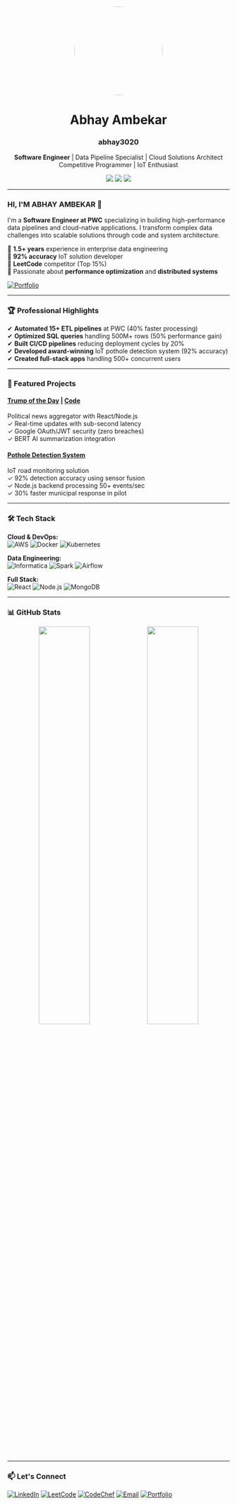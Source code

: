 <div align="center">
  <img src="https://github.com/Abhay3020.png" width="200" style="border-radius: 50%;"/>
  
  <h1>Abhay Ambekar</h1>
  <h3>abhay3020</h3>
  
  <p>
    <strong>Software Engineer</strong> | Data Pipeline Specialist | Cloud Solutions Architect
    <br>
    Competitive Programmer | IoT Enthusiast
  </p>
  
  <p>
    <img src="https://img.shields.io/badge/Dallas-FYFF?style=flat&logo=google-maps&logoColor=white">
    <img src="https://img.shields.io/badge/abhaysambekar@gmail.com-EA4335?style=flat&logo=gmail&logoColor=white">
    <img src="https://img.shields.io/badge/@Abhay3020-1DA1F2?style=flat&logo=twitter&logoColor=white">
  </p>
</div>

---

### HI, I'M ABHAY AMBEKAR 👋

I'm a **Software Engineer at PWC** specializing in building high-performance data pipelines and cloud-native applications. I transform complex data challenges into scalable solutions through code and system architecture.

🔹 **1.5+ years** experience in enterprise data engineering  
🔹 **92% accuracy** IoT solution developer  
🔹 **LeetCode** competitor (Top 15%)  
🔹 Passionate about **performance optimization** and **distributed systems**

[![Portfolio](https://img.shields.io/badge/Explore_My_Portfolio-000000?style=for-the-badge&logo=firefox&logoColor=white)](https://incandescent-truffle-45daef.netlify.app/)

---

### 🏆 Professional Highlights

✔ **Automated 15+ ETL pipelines** at PWC (40% faster processing)  
✔ **Optimized SQL queries** handling 500M+ rows (50% performance gain)  
✔ **Built CI/CD pipelines** reducing deployment cycles by 20%  
✔ **Developed award-winning** IoT pothole detection system (92% accuracy)  
✔ **Created full-stack apps** handling 500+ concurrent users  

---

### 🚀 Featured Projects

#### [Trump of the Day](https://trumpoftheday.com) | [Code](https://github.com/Abhay3020/trump-of-the-day)
Political news aggregator with React/Node.js  
✓ Real-time updates with sub-second latency  
✓ Google OAuth/JWT security (zero breaches)  
✓ BERT AI summarization integration  

#### [Pothole Detection System](https://github.com/Abhay3020/Pothole_detection)
IoT road monitoring solution  
✓ 92% detection accuracy using sensor fusion  
✓ Node.js backend processing 50+ events/sec  
✓ 30% faster municipal response in pilot  

---

### 🛠️ Tech Stack

**Cloud & DevOps:**  
![AWS](https://img.shields.io/badge/AWS-FF9900?logo=amazonaws&logoColor=white)
![Docker](https://img.shields.io/badge/Docker-2496ED?logo=docker&logoColor=white)
![Kubernetes](https://img.shields.io/badge/Kubernetes-326CE5?logo=kubernetes&logoColor=white)

**Data Engineering:**  
![Informatica](https://img.shields.io/badge/Informatica-FF5722?logo=informatica&logoColor=white)
![Spark](https://img.shields.io/badge/Spark-E25A1C?logo=apachespark&logoColor=white)
![Airflow](https://img.shields.io/badge/Airflow-017CEE?logo=apacheairflow&logoColor=white)

**Full Stack:**  
![React](https://img.shields.io/badge/React-61DAFB?logo=react&logoColor=black)
![Node.js](https://img.shields.io/badge/Node.js-339933?logo=nodedotjs&logoColor=white)
![MongoDB](https://img.shields.io/badge/MongoDB-47A248?logo=mongodb&logoColor=white)

---

### 📊 GitHub Stats

<div align="center">
  <img src="https://github-readme-stats.vercel.app/api?username=Abhay3020&show_icons=true&theme=merko" width="48%">
  <img src="https://github-readme-stats.vercel.app/api/top-langs/?username=Abhay3020&layout=compact&theme=merko" width="48%">
</div>

---

### 📫 Let's Connect

[![LinkedIn](https://img.shields.io/badge/LinkedIn-0A66C2?style=for-the-badge&logo=linkedin&logoColor=white)](https://linkedin.com/in/abhay3020)
[![LeetCode](https://img.shields.io/badge/LeetCode-FFA116?style=for-the-badge&logo=leetcode&logoColor=black)](https://leetcode.com/Abhay3020/)
[![CodeChef](https://img.shields.io/badge/CodeChef-5B4638?style=for-the-badge&logo=codechef&logoColor=white)](https://codechef.com/users/abhay3020)
[![Email](https://img.shields.io/badge/Email_Me-EA4335?style=for-the-badge&logo=gmail&logoColor=white)](mailto:abhaysambekar@gmail.com)
[![Portfolio](https://img.shields.io/badge/Portfolio-FF7139?style=for-the-badge&logo=firefox&logoColor=white)](https://incandescent-truffle-45daef.netlify.app/)
